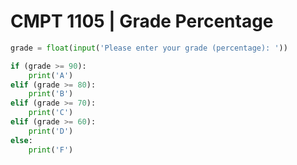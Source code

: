 # CMPT 1105 | Grade Percentage

```python
grade = float(input('Please enter your grade (percentage): '))

if (grade >= 90):
    print('A')
elif (grade >= 80):
    print('B')
elif (grade >= 70):
    print('C')
elif (grade >= 60):
    print('D')
else:
    print('F')
```
